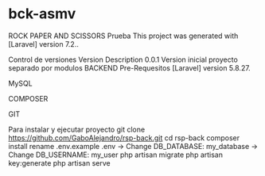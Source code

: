 # bck-asmv
ROCK PAPER AND SCISSORS
Prueba
This project was generated with [Laravel] version 7.2..

Control de versiones
Version	Description
0.0.1	Version inicial proyecto separado por modulos BACKEND
Pre-Requesitos
[Laravel] version 5.8.27.

MySQL

COMPOSER

GIT

Para instalar y ejecutar proyecto
  git clone https://github.com/GaboAlejandro/rsp-back.git
  cd rsp-back
  composer install
  rename .env.example .env
    -> Change DB_DATABASE: my_database
    -> Change DB_USERNAME: my_user
  php artisan migrate
  php artisan key:generate
  php artisan serve
